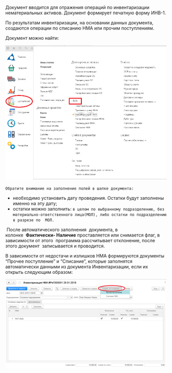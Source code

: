 Документ вводится для отражения операций по инвентаризации нематериальных активов. Документ формирует печатную форму ИНВ-1.

По результатам инвентаризации, на основании данных документа, создаются операции по списанию НМА или прочим поступлениям.

Документ можно найти:

![](../img/2019_01_29_08_48_422.png)

`Обратите внимание на заполнение полей в шапке документа:`

*   необходимо установить дату проведения. Остатки будут заполнены именно на эту дату;
*   остатки можно заполнить: `в целом по выбранному подразделению, без материально-ответственного лица(МОЛ), либо остатки по подразделению в разрезе по  МОЛ.`

 После автоматического заполнения  документа, в колонке  **Фактически- Наличие** проставляется или снимается флаг, в зависимости от этого  программа рассчитывает отклонение, после этого документ  записывается и проводится.

В зависимости от недостачи и излишков НМА формируются документы “Прочее поступление” и “Списание”, которые заполнятся автоматически данными из документа Инвентаризации, если их открыть следующим образом:

![](../img/2019_01_29_09_10_283.png)